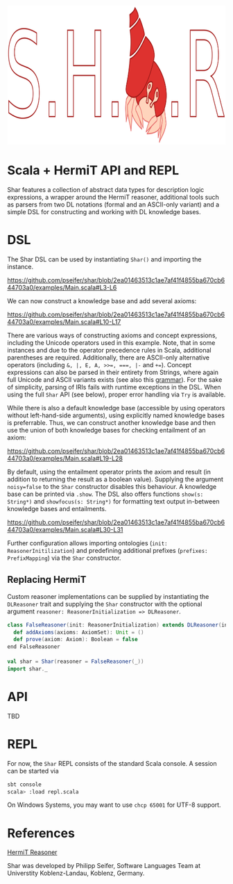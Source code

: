 <p align="center">
  <img width="768" height="320" src="resources/shar-logo.svg?raw=true">
</p>

# Scala + HermiT API and REPL

Shar features a collection of abstract data types for description logic expressions, a wrapper around the HermiT reasoner, additional tools such as parsers from two DL notations (formal and an ASCII-only variant) and a simple DSL for constructing and working with DL knowledge bases.

# DSL

The Shar DSL can be used by instantiating ```Shar()``` and importing the instance.

https://github.com/pseifer/shar/blob/2ea01463513c1ae7af41f4855ba670cb644703a0/examples/Main.scala#L3-L6

We can now construct a knowledge base and add several axioms:

https://github.com/pseifer/shar/blob/2ea01463513c1ae7af41f4855ba670cb644703a0/examples/Main.scala#L10-L17

There are various ways of constructing axioms and concept expressions, including the Unicode operators used in this example. Note, that in some instances and due to the operator precedence rules in Scala, additional parentheses are required. Additionally, there are ASCII-only alternative operators (including ```&, |, E, A, >>=, ===, |-``` and ```+=```). Concept expressions can also be parsed in their entirety from Strings, where again full Unicode and ASCII variants exists (see also this [grammar](https://github.com/pseifer/shar/blob/main/src/main/antlr4/DescriptionLogics.g4)). For the sake of simplicity, parsing of IRIs fails with runtime exceptions in the DSL. When using the full ```Shar``` API (see below), proper error handling via ```Try``` is available.

While there is also a default knowledge base (accessible by using operators without left-hand-side arguments), using explicitly named knowledge bases is preferrable. Thus, we can construct another knowledge base and then use the union of both knowledge bases for checking entailment of an axiom: 

https://github.com/pseifer/shar/blob/2ea01463513c1ae7af41f4855ba670cb644703a0/examples/Main.scala#L19-L28

By default, using the entailment operator prints the axiom and result (in addition to returning the result as a boolean value). Supplying the argument ```noisy=false``` to the ```Shar``` constructor disables this behaviour. A knowledge base can be printed via ```.show```. The DSL also offers functions ```show(s: String*)``` and ```showfocus(s: String*)``` for formatting text output in-between knowledge bases and entailments.

https://github.com/pseifer/shar/blob/2ea01463513c1ae7af41f4855ba670cb644703a0/examples/Main.scala#L30-L31

Further configuration allows importing ontologies (```init: ReasonerInitilization```) and predefining additional prefixes (```prefixes: PrefixMapping```) via the ```Shar``` constructor. 

## Replacing HermiT

Custom reasoner implementations can be supplied by instantiating the ```DLReasoner``` trait and supplying the ```Shar``` constructor with the optional argument ```reasoner: ReasonerInitialization => DLReasoner```.

```scala
class FalseReasoner(init: ReasonerInitialization) extends DLReasoner(init):
  def addAxioms(axioms: AxiomSet): Unit = ()
  def prove(axiom: Axiom): Boolean = false
end FalseReasoner

val shar = Shar(reasoner = FalseReasoner(_))
import shar._
```

# API

TBD

# REPL

For now, the ```Shar``` REPL consists of the standard Scala console. A session can be started via

```sh
sbt console
scala> :load repl.scala
```

On Windows Systems, you may want to use ```chcp 65001``` for UTF-8 support.

# References

[HermiT Reasoner](http://www.hermit-reasoner.com/)

Shar was developed by Philipp Seifer, Software Languages Team at Universtity Koblenz-Landau, Koblenz, Germany.
